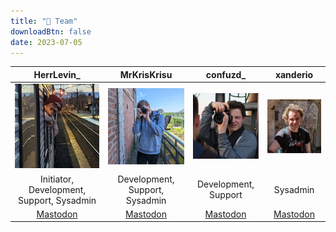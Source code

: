 ```yaml
---
title: "👥 Team"
downloadBtn: false
date: 2023-07-05
---
```


|                               HerrLevin_                                |                                MrKrisKrisu                                |                             confuzd_                              |                              xanderio                               |
|:-----------------------------------------------------------------------:|:-------------------------------------------------------------------------:|:-----------------------------------------------------------------:|:-------------------------------------------------------------------:|
| <img src="HerrLevin_.jpg" alt="HerrLevin_" style="max-height: 150px;"/> | <img src="MrKrisKrisu.png" alt="MrKrisKrisu" style="max-height: 150px;"/> | <img src="confuzd.jpg" alt="confuzd" style="max-height: 150px;"/> | <img src="xanderio.jpg" alt="xanderio" style="max-height: 150px;"/> |
|                Initiator, Development, Support, Sysadmin                |                      Development, Support, Sysadmin                       |                       Development, Support                        |                              Sysadmin                               |
|               [Mastodon](https://queer.party/@HerrLevin_)               |               [Mastodon](https://chaos.social/@MrKrisKrisu)               |             [Mastodon](https://chaos.social/@jannik)              |             [Mastodon](https://chaos.social/@xanderio)              |
